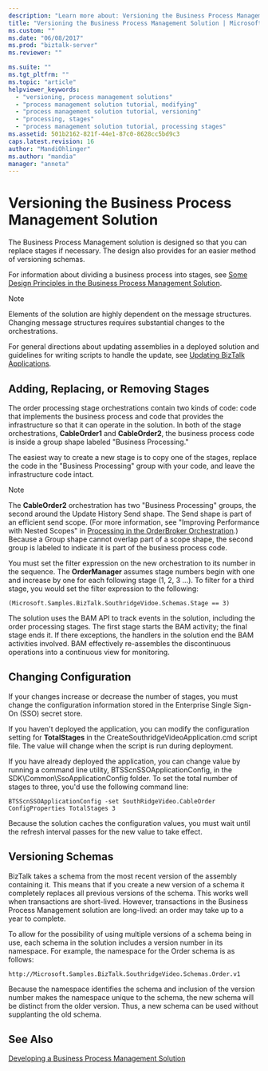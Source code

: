 ```yaml
---
description: "Learn more about: Versioning the Business Process Management Solution"
title: "Versioning the Business Process Management Solution | Microsoft Docs"
ms.custom: ""
ms.date: "06/08/2017"
ms.prod: "biztalk-server"
ms.reviewer: ""

ms.suite: ""
ms.tgt_pltfrm: ""
ms.topic: "article"
helpviewer_keywords: 
  - "versioning, process management solutions"
  - "process management solution tutorial, modifying"
  - "process management solution tutorial, versioning"
  - "processing, stages"
  - "process management solution tutorial, processing stages"
ms.assetid: 501b2162-821f-44e1-87c0-8628cc5bd9c3
caps.latest.revision: 16
author: "MandiOhlinger"
ms.author: "mandia"
manager: "anneta"
---
```

# Versioning the Business Process Management Solution
The Business Process Management solution is designed so that you can replace stages if necessary. The design also provides for an easier method of versioning schemas.  
  
 For information about dividing a business process into stages, see [Some Design Principles in the Business Process Management Solution](../core/some-design-principles-in-the-business-process-management-solution.md).  
  
> [!NOTE]
>  Elements of the solution are highly dependent on the message structures. Changing message structures requires substantial changes to the orchestrations.  
  
 For general directions about updating assemblies in a deployed solution and guidelines for writing scripts to handle the update, see [Updating BizTalk Applications](../core/updating-biztalk-applications.md).  
  
## Adding, Replacing, or Removing Stages  
 The order processing stage orchestrations contain two kinds of code: code that implements the business process and code that provides the infrastructure so that it can operate in the solution. In both of the stage orchestrations, **CableOrder1** and **CableOrder2**, the business process code is inside a group shape labeled "Business Processing."  
  
 The easiest way to create a new stage is to copy one of the stages, replace the code in the "Business Processing" group with your code, and leave the infrastructure code intact.  
  
> [!NOTE]
>  The **CableOrder2** orchestration has two "Business Processing" groups, the second around the Update History Send shape. The Send shape is part of an efficient send scope. (For more information, see "Improving Performance with Nested Scopes" in [Processing in the OrderBroker Orchestration](../core/processing-in-the-orderbroker-orchestration.md).) Because a Group shape cannot overlap part of a scope shape, the second group is labeled to indicate it is part of the business process code.  
  
 You must set the filter expression on the new orchestration to its number in the sequence. The **OrderManager** assumes stage numbers begin with one and increase by one for each following stage (1, 2, 3 …). To filter for a third stage, you would set the filter expression to the following:  
  
 `(Microsoft.Samples.BizTalk.SouthridgeVidoe.Schemas.Stage == 3)`  
  
 The solution uses the BAM API to track events in the solution, including the order processing stages. The first stage starts the BAM activity; the final stage ends it. If there exceptions, the handlers in the solution end the BAM activities involved. BAM effectively re-assembles the discontinuous operations into a continuous view for monitoring.  
  
## Changing Configuration  
 If your changes increase or decrease the number of stages, you must change the configuration information stored in the Enterprise Single Sign-On (SSO) secret store.  
  
 If you haven't deployed the application, you can modify the configuration setting for **TotalStages** in the CreateSouthridgeVideoApplication.cmd script file. The value will change when the script is run during deployment.  
  
 If you have already deployed the application, you can change value by running a command line utility, BTSScnSSOApplicationConfig, in the SDK\Common\SsoApplicationConfig folder. To set the total number of stages to three, you'd use the following command line:  
  
 `BTSScnSSOApplicationConfig -set SouthRidgeVideo.CableOrder ConfigProperties TotalStages 3`  
  
 Because the solution caches the configuration values, you must wait until the  refresh interval passes for the new value to take effect.  
  
## Versioning Schemas  
 BizTalk takes a schema from the most recent version of the assembly containing it. This means that if you create a new version of a schema it completely replaces all previous versions of the schema. This works well when transactions are short-lived. However, transactions in the Business Process Management solution are long-lived: an order may take up to a year to complete.  
  
 To allow for the possibility of using multiple versions of a schema being in use, each schema in the solution includes a version number in its namespace. For example, the namespace for the Order schema is as follows:  
  
```  
http://Microsoft.Samples.BizTalk.SouthridgeVideo.Schemas.Order.v1  
```  
  
 Because the namespace identifies the schema and inclusion of the version number makes the namespace unique to the schema, the new schema will be distinct from the older version. Thus, a new schema can be used without supplanting the old schema.  
  
## See Also  
 [Developing a Business Process Management Solution](../core/developing-a-business-process-management-solution.md)
